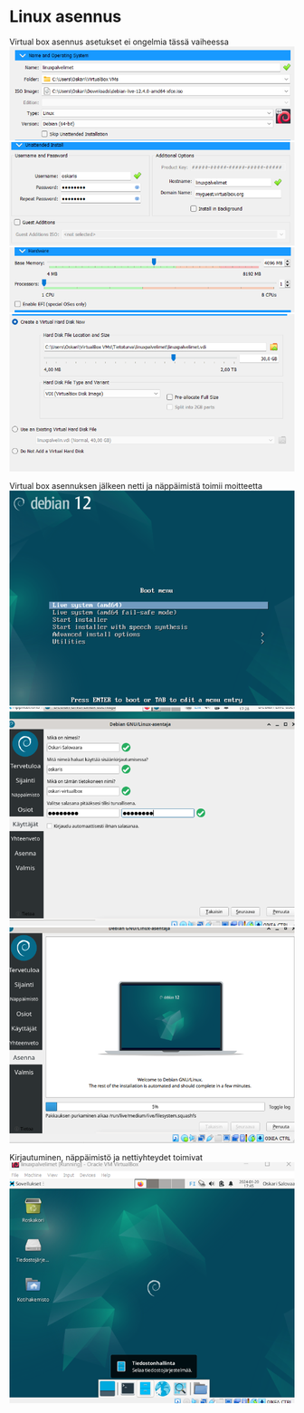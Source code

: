 # Linux asennus
Virtual box asennus asetukset ei ongelmia tässä vaiheessa
![Alt text](https://github.com/OskariSalovaara/linuxpalvelin/blob/main/asennus1.png?raw=true)
![Alt text](https://github.com/OskariSalovaara/linuxpalvelin/blob/main/asennus2.png?raw=true)
![Alt text](https://github.com/OskariSalovaara/linuxpalvelin/blob/main/asennus3.png?raw=true)
![Alt text](https://github.com/OskariSalovaara/linuxpalvelin/blob/main/asennus4.png?raw=true)

Virtual box asennuksen jälkeen netti ja näppäimistä toimii moitteetta
![Alt text](https://github.com/OskariSalovaara/linuxpalvelin/blob/main/asennus5.png?raw=true)
![Alt text](https://github.com/OskariSalovaara/linuxpalvelin/blob/main/asennus6.png?raw=true)
![Alt text](https://github.com/OskariSalovaara/linuxpalvelin/blob/main/asennus7.png?raw=true)

Kirjautuminen, näppäimistö ja nettiyhteydet toimivat
![Alt text](https://github.com/OskariSalovaara/linuxpalvelin/blob/main/asennus8.png?raw=true)
